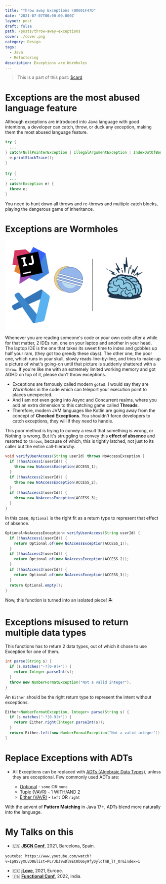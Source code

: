 ```yaml
---
title: "Throw away Exceptions \U0001F47D"
date: '2021-07-07T00:00:00.000Z'
layout: post
draft: false
path: /posts/throw-away-exceptions
cover: ./cover.png
category: Design
tags:
  - Java
  - Refactoring
description: Exceptions are Wormholes
---
```


> This is a part of this post: [$card](https://overfullstack.github.io/posts/huh-to-aha)

# Exceptions are the most abused language feature

Although exceptions are introduced into Java language with good intentions, a developer can catch, throw, or duck any exception, making them the most abused language feature.

```java
try {
  ...
} catch(NullPointerException | IllegalArgumentException | IndexOutOfBoundsException e) {
  e.printStackTrace();
}

try {
  ...
} catch(Exception e) {
  throw e;
}
```

You need to hunt down all throws and re-throws and multiple catch blocks, playing the dangerous game of inheritance.

# Exceptions are Wormholes

![ides](media/ides.png)

Whenever you are reading someone's code or your own code after a while for that matter, 2 IDEs run, one on your laptop and another in your head. The laptop IDE is the one that takes its sweet time to index and gobbles up half your ram, (they got too greedy these days). The other one, the poor one, which runs in your skull, slowly reads line-by-line, and tries to make-up a picture of what's going-on until that picture is suddenly shattered with a `throw`. If you're like me with an extremely limited working memory and got ADHD on top of it, please don't throw exceptions.

- Exceptions are famously called modern `goto`s. I would say they are _Wormholes_ in the code which can teleport your execution point to places unexpected.
- And I am not even going into Async and Concurrent realms, where you add an extra dimension to this catching game called **Threads**.
- Therefore, modern JVM languages like Kotlin are going away from the concept of **Checked Exceptions**. You shouldn't force developers to catch exceptions, they will if they need to handle.

This poor method is trying to convey a result that something is wrong, or Nothing is wrong. But it's struggling to convey this **effect of absence** and resorted to `throws`, because of which, this is tightly latched, not just to its caller but the entire call-hierarchy.

```java
void verifyUserAccess(String userId) throws NoAccessException {
  if (!hasAccess1(userId)) {
    throw new NoAccessException(ACCESS_1);
  }
  if (!hasAccess2(userId)) {
    throw new NoAccessException(ACCESS_2);
  }
  if (!hasAccess3(userId)) {
    throw new NoAccessException(ACCESS_3);
  }
}
```

In this case, `Optional` is the right fit as a return type to represent that effect of absence.

```java
Optional<NoAccessException> verifyUserAccess(String userId) {
  if (!hasAccess1(userId)) {
    return Optional.of(new NoAccessException(ACCESS_1));
  }
  if (!hasAccess2(userId)) {
    return Optional.of(new NoAccessException(ACCESS_2));
  }
  if (!hasAccess3(userId)) {
    return Optional.of(new NoAccessException(ACCESS_3));
  }
  return Optional.empty();
}
```

Now, this function is turned into an isolated piece! 🏝

# Exceptions misused to return multiple data types

This functions has to return 2 data types, out of which it chose to use Exception for one of them.

```java
int parse(String s) {
  if (s.matches("-?[0-9]+")) {
    return Integer.parseInt(s);
  }
  throw new NumberFormatException("Not a valid integer");
}
```

An `Either` should be the right return type to represent the intent without exceptions.

```java
Either<NumberFormatException, Integer> parse(String s) {
  if (s.matches("-?[0-9]+")) {
    return Either.right(Integer.parseInt(s));
  }
  return Either.left(new NumberFormatException("Not a valid integer"));
}
```

# Replace Exceptions with ADTs

- All Exceptions can be replaced with [ADTs (Algebraic Data Types)](https://www.raywenderlich.com/11593767-functional-programming-with-kotlin-and-arrow-algebraic-data-types), unless they are exceptional. Few commonly used ADTs are:

  - [Optional](https://docs.oracle.com/en/java/javase/11/docs/api/java.base/java/util/Optional.html) - `some` OR `none`
  - [Tuple (VAVR)](https://docs.vavr.io/#_tuples) - 1 WITH/AND 2
  - [Either (VAVR)](https://docs.vavr.io/#_either) - `left` OR `right`

With the advent of **Pattern Matching** in Java 17+, ADTs blend more naturally into the language.

# My Talks on this

- 🇪🇸 **[JBCN Conf](https://www.jbcnconf.com/2021/infoSpeaker.html)**, 2021, Barcelona, Spain.

`youtube: https://www.youtube.com/watch?v=Ip8SvyXLvD8&list=PLrJbJ9wDl9EC0bG6y9fyDylcfmB_lT_Or&index=1`

- 🇪🇺 **[jLove](https://embed.emamo.com/event/jlove-2021/r/speaker/gopal-s-akshintala)**, 2021, Europe.
- 🇮🇳 **[Functional Conf](https://confengine.com/conferences/functional-conf-2022/proposal/16085/huh-to-aha-a-refactoring-story)**, 2022, India.
